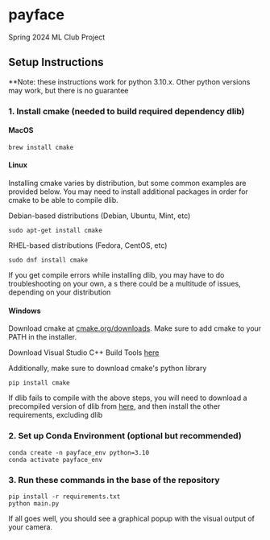 # payface
Spring 2024 ML Club Project

## Setup Instructions

**Note: these instructions work for python 3.10.x. Other python versions may work, but there is no guarantee

### 1. Install cmake (needed to build required dependency dlib)

#### MacOS

    brew install cmake

#### Linux

Installing cmake varies by distribution, but some common examples are provided below. You may
need to install additional packages in order for cmake to be able to compile dlib.

Debian-based distributions (Debian, Ubuntu, Mint, etc)

    sudo apt-get install cmake

RHEL-based distributions (Fedora, CentOS, etc)

    sudo dnf install cmake

If you get compile errors while installing dlib, you may have to do troubleshooting on your own, a
s there could be a multitude of issues, depending on your distribution

#### Windows

Download cmake at [cmake.org/downloads](https://cmake.org/download/). Make sure to add cmake to your PATH in the installer.

Download Visual Studio C++ Build Tools [here](https://visualstudio.microsoft.com/visual-cpp-build-tools/)

Additionally, make sure to download cmake's python library

    pip install cmake

If dlib fails to compile with the above steps, you will need to download a precompiled version of dlib
from [here](https://github.com/z-mahmud22/Dlib_Windows_Python3.x), and then install the other requirements, excluding dlib

### 2. Set up Conda Environment (optional but recommended)
    conda create -n payface_env python=3.10
    conda activate payface_env


### 3. Run these commands in the base of the repository
    pip install -r requirements.txt
    python main.py

If all goes well, you should see a graphical popup with the visual output of your camera.
    
